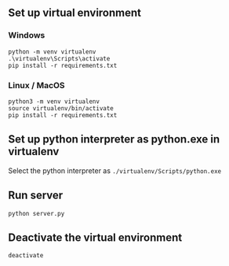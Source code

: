 ## Set up virtual environment
### Windows
```
python -m venv virtualenv  
.\virtualenv\Scripts\activate  
pip install -r requirements.txt  
```

### Linux / MacOS
```
python3 -m venv virtualenv  
source virtualenv/bin/activate  
pip install -r requirements.txt  
```
## Set up python interpreter as python.exe in virtualenv
Select the python interpreter as ```./virtualenv/Scripts/python.exe```  

## Run server
```python server.py```  

## Deactivate the virtual environment
```deactivate```  
